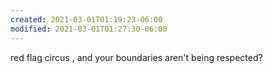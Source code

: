 ```yaml
---
created: 2021-03-01T01:19:23-06:00
modified: 2021-03-01T01:27:30-06:00
---
```


red flag circus , and your boundaries aren't being respected?